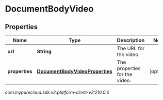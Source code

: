 # DocumentBodyVideo


## Properties

| Name | Type | Description | Notes |
| ------------ | ------------- | ------------- | ------------- |
| **url** | **String** | The URL for the video. |  |
| **properties** | [**DocumentBodyVideoProperties**](DocumentBodyVideoProperties) | The properties for the video. |  [optional] |




_com.mypurecloud.sdk.v2:platform-client-v2:210.0.0_
